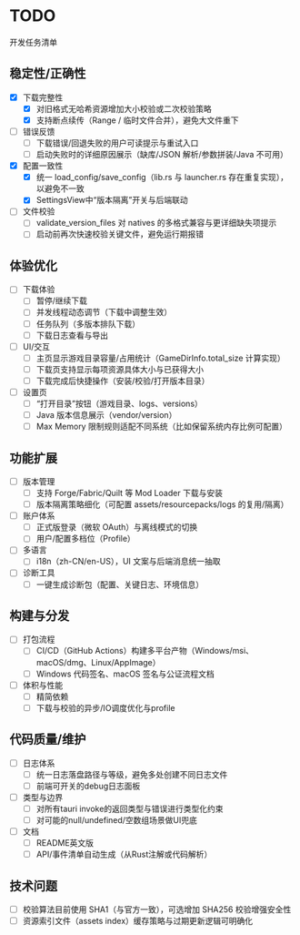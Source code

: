 # TODO

开发任务清单

## 稳定性/正确性

- [x] 下载完整性
  - [x] 对旧格式无哈希资源增加大小校验或二次校验策略
  - [x] 支持断点续传（Range / 临时文件合并），避免大文件重下
- [ ] 错误反馈
  - [ ] 下载错误/回退失败的用户可读提示与重试入口
  - [ ] 启动失败时的详细原因展示（缺库/JSON 解析/参数拼装/Java 不可用）
- [x] 配置一致性
  - [x] 统一 load_config/save_config（lib.rs 与 launcher.rs 存在重复实现），以避免不一致
  - [x] SettingsView中“版本隔离”开关与后端联动
- [ ] 文件校验
  - [ ] validate_version_files 对 natives 的多格式兼容与更详细缺失项提示
  - [ ] 启动前再次快速校验关键文件，避免运行期报错

## 体验优化

- [ ] 下载体验
  - [ ] 暂停/继续下载
  - [ ] 并发线程动态调节（下载中调整生效）
  - [ ] 任务队列（多版本排队下载）
  - [ ] 下载日志查看与导出
- [ ] UI/交互
  - [ ] 主页显示游戏目录容量/占用统计（GameDirInfo.total_size 计算实现）
  - [ ] 下载页支持显示每项资源具体大小与已获得大小
  - [ ] 下载完成后快捷操作（安装/校验/打开版本目录）
- [ ] 设置页
  - [ ] “打开目录”按钮（游戏目录、logs、versions）
  - [ ] Java 版本信息展示（vendor/version）
  - [ ] Max Memory 限制规则适配不同系统（比如保留系统内存比例可配置）

## 功能扩展

- [ ] 版本管理
  - [ ] 支持 Forge/Fabric/Quilt 等 Mod Loader 下载与安装
  - [ ] 版本隔离策略细化（可配置 assets/resourcepacks/logs 的复用/隔离）
- [ ] 账户体系
  - [ ] 正式版登录（微软 OAuth）与离线模式的切换
  - [ ] 用户/配置多档位（Profile）
- [ ] 多语言
  - [ ] i18n（zh-CN/en-US），UI 文案与后端消息统一抽取
- [ ] 诊断工具
  - [ ] 一键生成诊断包（配置、关键日志、环境信息）

## 构建与分发

- [ ] 打包流程
  - [ ] CI/CD（GitHub Actions）构建多平台产物（Windows/msi、macOS/dmg、Linux/AppImage）
  - [ ] Windows 代码签名、macOS 签名与公证流程文档
- [ ] 体积与性能
  - [ ] 精简依赖
  - [ ] 下载与校验的异步/IO调度优化与profile

## 代码质量/维护

- [ ] 日志体系
  - [ ] 统一日志落盘路径与等级，避免多处创建不同日志文件
  - [ ] 前端可开关的debug日志面板
- [ ] 类型与边界
  - [ ] 对所有tauri invoke的返回类型与错误进行类型化约束
  - [ ] 对可能的null/undefined/空数组场景做UI兜底
- [ ] 文档
  - [ ] README英文版
  - [ ] API/事件清单自动生成（从Rust注解或代码解析）

## 技术问题

- [ ] 校验算法目前使用 SHA1（与官方一致），可选增加 SHA256 校验增强安全性
- [ ] 资源索引文件（assets index）缓存策略与过期更新逻辑可明确化